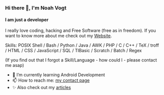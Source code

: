 ### Hi there 👋, I'm Noah Vogt
#### I am just a developer

I really love coding, hacking and Free Software (free as in freedom). If you want to know more about me check out my [Website](https://noahvogt.com).

Skills: POSIX Shell / Bash / Python / Java / AWK / PHP / C / C++ / TeX / troff / HTML / CSS / JavaScript / SQL / TIBasic / Scratch / Batch / Regex

(If you find out that I forgot a Skill/Language - how could I - please contact me asap)

- 🌱 I’m currently learning Android Development 
- 📫 How to reach me: [my contact page](https://noahvogt.com/contact) 
- ✨ Also check out my [articles](https://noahvogt.com/articles)


<!--
**noahvogt/noahvogt** is a ✨ _special_ ✨ repository because its `README.md` (this file) appears on your GitHub profile.

Here are some ideas to get you started:

- 🔭 I’m currently working on ...
- 🌱 I’m currently learning ...
- 👯 I’m looking to collaborate on ...
- 🤔 I’m looking for help with ...
- 💬 Ask me about ...
- 📫 How to reach me: ...
- 😄 Pronouns: ...
- ⚡ Fun fact: ...
-->
